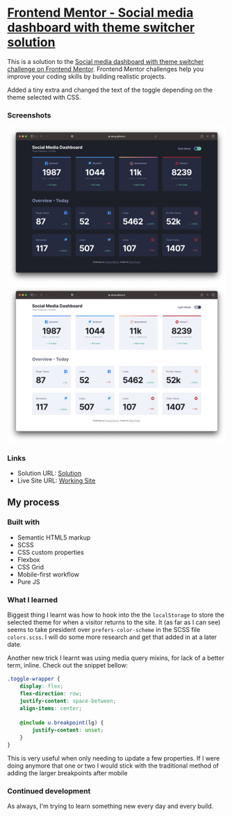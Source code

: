 # <a href="https://satrop.github.io/Social_Media_Dashboard/dist/">Frontend Mentor - Social media dashboard with theme switcher solution</a>

This is a solution to the [Social media dashboard with theme switcher challenge on Frontend Mentor](https://www.frontendmentor.io/challenges/social-media-dashboard-with-theme-switcher-6oY8ozp_H). Frontend Mentor challenges help you improve your coding skills by building realistic projects. 

Added a tiny extra and changed the text of the toggle depending on the theme selected with CSS.

### Screenshots

<p align="center">
  <img src="screenshot.png">
  <img src="screenshot-2.png">
</p>

### Links

- Solution URL: [Solution](https://github.com/satrop/Social_Media_Dashboard)
- Live Site URL: [Working Site](https://satrop.github.io/Social_Media_Dashboard/dist/)

## My process

### Built with

- Semantic HTML5 markup
- SCSS
- CSS custom properties
- Flexbox
- CSS Grid
- Mobile-first workflow
- Pure JS

### What I learned

Biggest thing I learnt was how to hook into the the `localStorage` to store the selected theme for when a visitor returns to the site. It (as far as I can see) seems to take president over `prefers-color-scheme` in the SCSS file `colors.scss`. I will do some more research and get that added in at a later date.

Another new trick I learnt was using media query mixins, for lack of a better term, inline. Check out the snippet bellow:

```scss
.toggle-wrapper {
	display: flex;
	flex-direction: row;
	justify-content: space-between;
	align-items: center;

	@include u.breakpoint(lg) {
		justify-content: unset;
	}
}
```
This is very useful when only needing to update a few properties. If I were doing anymore that one or two I would stick with the traditional method of adding the larger breakpoints after mobile 

### Continued development

As always, I'm trying to learn something new every day and every build. 

